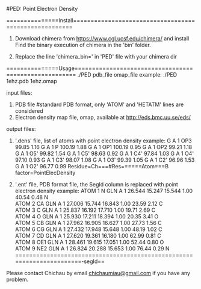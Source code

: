 
#PED: Point Electron Density

===============Install======================================================
1. Download chimera from https://www.cgl.ucsf.edu/chimera/ and install
Find the binary execution of chimera in the 'bin' folder.

2. Replace the line 'chimera_bin=' in 'PED' file with your chimera dir


===============Usage======================================================
./PED pdb_file omap_file
example:	./PED 1ehz.pdb 1ehz.omap

input files: 
1. PDB file #standard PDB format, only 'ATOM' and 'HETATM' lines are considered
2. Electron density map file, omap, available at http://eds.bmc.uu.se/eds/

output files:
1. '.dens' file, list of atoms with point electron density
example:
G	A	1	OP3	99.85	1.16
G	A	1	P	100.19	1.88
G	A	1	OP1	100.19	0.95
G	A	1	OP2	99.21	1.18
G	A	1	O5'	99.82	1.54
G	A	1	C5'	98.63	0.92
G	A	1	C4'	97.84	1.03
G	A	1	O4'	97.10	0.93
G	A	1	C3'	98.07	1.08
G	A	1	O3'	99.39	1.05
G	A	1	C2'	96.96	1.53
G	A	1	O2'	96.77	0.99
Residue=Ch===#Res======Atom===B factor=PointElecDensity

2. '.ent' file, PDB format file, the SegId column is replaced with point electron density
example:
ATOM      1  N   GLN A   1      26.544  15.247  15.544  1.00 40.54      0.48 N  
ATOM      2  CA  GLN A   1      27.006  15.744  16.843  1.00 23.59      2.12 C  
ATOM      3  C   GLN A   1      25.837  16.192  17.710  1.00 19.71      2.69 C  
ATOM      4  O   GLN A   1      25.930  17.211  18.394  1.00 20.35      3.41 O  
ATOM      5  CB  GLN A   1      27.962  16.905  16.627  1.00 27.73      1.56 C  
ATOM      6  CG  GLN A   1      27.432  17.948  15.648  1.00 48.19      1.02 C  
ATOM      7  CD  GLN A   1      27.620  19.361  16.180  1.00 62.99      0.81 C  
ATOM      8  OE1 GLN A   1      28.461  19.615  17.051  1.00 52.44      0.80 O  
ATOM      9  NE2 GLN A   1      26.824  20.288  15.653  1.00 76.44      0.29 N
======================================================================-segId==



Please contact Chichau by email chichaumiau@gmail.com if you have any problem.
